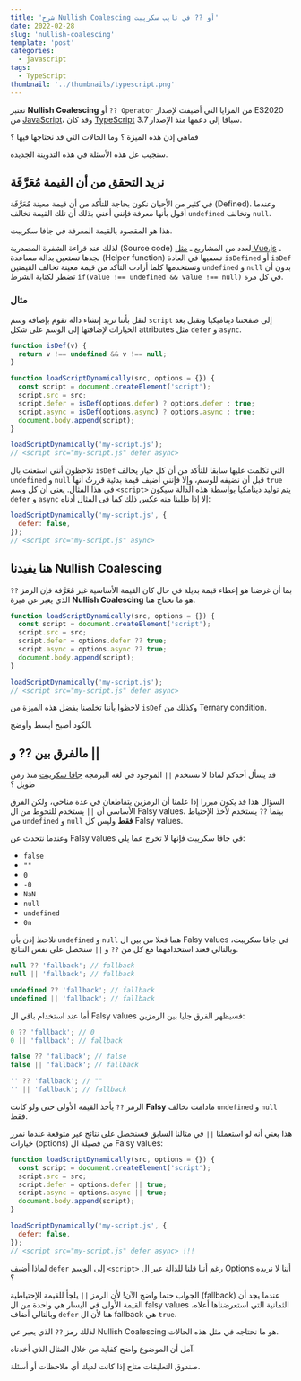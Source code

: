 ```yaml
---
title: 'شرح Nullish Coalescing أو ?? في تايب سكريبت'
date: 2022-02-28
slug: 'nullish-coalescing'
template: 'post'
categories:
  - javascript
tags:
  - TypeScript
thumbnail: '../thumbnails/typescript.png'
---
```


تعتبر **Nullish Coalescing** أو `?? Operator` من المزايا التي أضيفت لإصدار ES2020 من [JavaScript](/what-is-javascript/)، وقد كان [TypeScript](/what-is-typescript/) سباقا إلى دعمها منذ الإصدار 3.7.

فماهي إذن هذه الميزة ؟ وما الحالات التي قد نحتاجها فيها ؟

سنجيب عل هذه الأسئلة في هذه التدوينة الجديدة.

## نريد التحقق من أن القيمة مُعَرَّفَة

في كثير من الأحيان نكون بحاجة للتأكد من أن قيمة معينة مُعَرَّفَة (Defined). وعندما أقول بأنها معرفة فإنني أعني بذلك أن تلك القيمة تخالف `undefined` وتخالف `null`.

هذا هو المقصود بالقيمة المعرفة في جافا سكريبت.

لذلك عند قراءة الشفرة المصدرية (Source code) لعدد من المشاريع ـ [مثل Vue.js](https://cdn.jsdelivr.net/npm/vue@2.6.14/dist/vue.js) ـ نجدها تستعين بدالة مساعدة (Helper function) تسميها في العادة `isDefined` أو `isDef` وتستخدمها كلما أرادت التأكد من قيمة معينة تخالف القيمتين `undefined` و `null` بدون أن تضطر لكتابة الشرط `if(value !== undefined && value !== null)` في كل مرة.

### مثال

لنقل بأننا نريد إنشاء دالة تقوم بإضافة وسم `script` إلى صفحتنا ديناميكيا وتقبل بعد الخيارات لإضافتها إلى الوسم على شكل attributes مثل `defer` و `async`.

```js
function isDef(v) {
  return v !== undefined && v !== null;
}

function loadScriptDynamically(src, options = {}) {
  const script = document.createElement('script');
  script.src = src;
  script.defer = isDef(options.defer) ? options.defer : true;
  script.async = isDef(options.async) ? options.async : true;
  document.body.append(script);
}

loadScriptDynamically('my-script.js');
// <script src="my-script.js" defer async>
```

تلاحظون أنني استعنت بال `isDef` التي تكلمت عليها سابقا للتأكد من أن كل خيار يخالف `undefined` و `null` قبل أن نضيفه للوسم، وإلا فإنني أضيف قيمة بدئية قررتُ أنها `true` في هذا المثال. يعني أن كل وسم `<script>` يتم توليد دينامكيا بواسطة هذه الدالة سيكون `defer` و `async` إلا إذا طلبنا منه عكس ذلك كما في المثال أدناه:

```js
loadScriptDynamically('my-script.js', {
  defer: false,
});
// <script src="my-script.js" async>
```

## هنا يفيدنا Nullish Coalescing

بما أن غرضنا هو إعطاء قيمة بديلة في حال كان القيمة الأساسية غير مُعَرَّفة فإن الرمز `??` الذي يعبر عن ميزة **Nullish Coalescing** هو ما نحتاج هنا.

```js
function loadScriptDynamically(src, options = {}) {
  const script = document.createElement('script');
  script.src = src;
  script.defer = options.defer ?? true;
  script.async = options.async ?? true;
  document.body.append(script);
}

loadScriptDynamically('my-script.js');
// <script src="my-script.js" defer async>
```

لاحظوا بأننا تخلصنا بفضل هذه الميزة من `isDef` وكذلك من Ternary condition.

الكود أصبح أبسط وأوضح.

## مالفرق بين ?? و ||

قد يسأل أحدكم لماذا لا نستخدم `||` الموجود في لغة البرمجة [جافا سكريبت](/what-is-javascript/) منذ زمن طويل ؟

السؤال هذا قد يكون مبررا إذا علمنا أن الرمزين يتقاطعان في عدة مناحي، ولكن الفرق الأساسي أن `||` يستخدم للتحوط من ال Falsy values، بينما `??` يستخدم لأخذ الإحتياط من `undefined` و `null` **فقط** وليس كل Falsy values.

وعندما نتحدث عن Falsy values في جافا سكريبت فإنها لا تخرج عما يلي:

- `false`
- `""`
- `0`
- `-0`
- `NaN`
- `null`
- `undefined`
- `0n`

نلاحظ إذن بأن `undefined` و `null` هما فعلا من بين ال Falsy values في جافا سكريبت، وبالتالي فعند استخدامهما مع كل من `??` و `||` سنحصل على نفس النتائج.

```js
null ?? 'fallback'; // fallback
null || 'fallback'; // fallback

undefined ?? 'fallback'; // fallback
undefined || 'fallback'; // fallback
```

أما عند استخدام باقي ال Falsy values فسيظهر الفرق جليا بين الرمزين:

```js
0 ?? 'fallback'; // 0
0 || 'fallback'; // fallback

false ?? 'fallback'; // false
false || 'fallback'; // fallback

'' ?? 'fallback'; // ""
'' || 'fallback'; // fallback
```

الرمز `??` يأخذ القيمة الأولى حتى ولو كانت **Falsy** مادامت تخالف `undefined` و `null` فقط.

هذا يعني أنه لو استعملنا `||` في مثالنا السابق فسنحصل على نتائج غير متوقعة عندما نمرر خيارات (options) من فصيلة ال Falsy values:

```js
function loadScriptDynamically(src, options = {}) {
  const script = document.createElement('script');
  script.src = src;
  script.defer = options.defer || true;
  script.async = options.async || true;
  document.body.append(script);
}

loadScriptDynamically('my-script.js', {
  defer: false,
});
// <script src="my-script.js" defer async> !!!
```

لماذا أضيف `defer` إلى الوسم `<script>` رغم أننا قلنا للدالة عبر ال Options أننا لا نريده ؟

الجواب حتما واضح الآن! لأن الرمز `||` يلجأ للقيمة الإحتياطية (fallback) عندما يجد أن القيمة الأولى في اليسار هي واحدة من ال falsy values الثمانية التي استعرضناها أعلاه، وبالتالي أضاف `defer` هنا لأن ال fallback هي `true`.

لذلك رمز `??` الذي يعبر عن Nullish Coalescing هو ما نحتاجه في مثل هذه الحالات.

آمل أن الموضوع واضح كفاية من خلال المثال الذي أخدناه.

صندوق التعليقات متاح إذا كانت لديك أي ملاحظات أو أسئلة.

<Author slug="aissa" />
